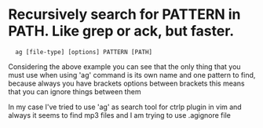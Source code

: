 # Recursively search for PATTERN in PATH. Like grep or ack, but faster.

      ag [file-type] [options] PATTERN [PATH]

Considering the above example you can see that the only thing
that you must use when using 'ag' command is its own name and
one pattern to find, because always you have brackets options
between brackets this means that you can ignore things between
them

In my case I've tried to use 'ag' as search tool for ctrlp
plugin in vim and always it seems to find mp3 files and I am
trying to use .agignore file
